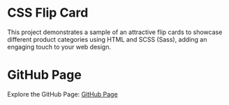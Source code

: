 # CSS Flip Card

This project demonstrates a sample of an attractive flip cards to showcase different product categories using HTML and SCSS (Sass), adding an engaging touch to your web design.

# GitHub Page

Explore the GitHub Page: [GitHub Page](https://shahshelby.github.io/flipcard-with-scss/)
